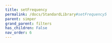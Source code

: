 ```yaml
---
title: setFrequency
permalink: /docs/StandardLibrary#setFrequency5
parent: simper
grand_parent: filters
has_children: False
nav_order: 6
---
```

